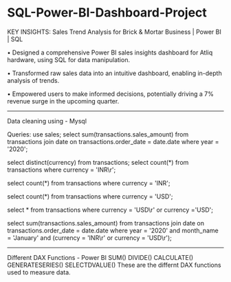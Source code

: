 # SQL-Power-BI-Dashboard-Project

KEY INSIGHTS:
Sales Trend Analysis for Brick & Mortar Business | Power BI | SQL

•	Designed a comprehensive Power BI sales insights dashboard for Atliq hardware, using SQL for data manipulation.

•	Transformed raw sales data into an intuitive dashboard, enabling in-depth analysis of trends.

•	Empowered users to make informed decisions, potentially driving a 7% revenue surge in the upcoming quarter.

----------------------------------------------------------------

Data cleaning using - Mysql

Queries:
use sales;
select sum(transactions.sales_amount) from transactions
join date
on transactions.order_date = date.date
where year = '2020';

select distinct(currency) from transactions;
select count(*)
from transactions
where currency = 'INR\r';

select count(*)
from transactions
where currency = 'INR';

select count(*)
from transactions
where currency = 'USD';

select *
from transactions
where currency = 'USD\r' or currency ='USD';

select sum(transactions.sales_amount) from transactions
join date
on transactions.order_date = date.date
where year = '2020' and month_name = 'January' and (currency = 'INR\r' or currency = 'USD\r');

---------------------------------------------------------------------------------------------

Different DAX Functions - Power BI
SUM()
DIVIDE()
CALCULATE()
GENERATESERIES()
SELECTDVALUE()
These are the differnt DAX functions used to measure data.
